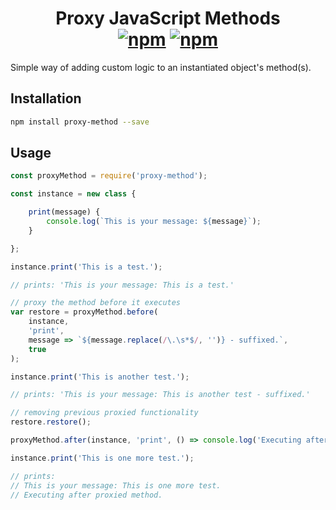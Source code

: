 <h1 align="center">
    Proxy JavaScript Methods
    <br>
    <a href="https://www.npmjs.com/package/proxy-method"><img src="https://img.shields.io/npm/v/proxy-method.svg?style=for-the-badge" alt="npm" /></a> <a href="https://www.npmjs.com/package/proxy-method"><img src="https://img.shields.io/npm/dt/proxy-method.svg?style=for-the-badge" alt="npm" /></a>
</h1>

Simple way of adding custom logic to an instantiated object's method(s).

## Installation

```bash
npm install proxy-method --save
```

## Usage

```javascript
const proxyMethod = require('proxy-method');

const instance = new class {

    print(message) {
        console.log(`This is your message: ${message}`);
    }

};

instance.print('This is a test.');

// prints: 'This is your message: This is a test.'

// proxy the method before it executes
var restore = proxyMethod.before(
    instance,
    'print',
    message => `${message.replace(/\.\s*$/, '')} - suffixed.`,
    true
);

instance.print('This is another test.');

// prints: 'This is your message: This is another test - suffixed.'

// removing previous proxied functionality
restore.restore();

proxyMethod.after(instance, 'print', () => console.log('Executing after proxied method.'));

instance.print('This is one more test.');

// prints:
// This is your message: This is one more test.
// Executing after proxied method.
```